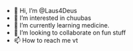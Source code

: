 - 👋 Hi, I’m @Laus4Deus
- 👀 I’m interested in chuubas
- 🌱 I’m currently learning medicine.
- 💞️ I’m looking to collaborate on fun stuff
- 📫 How to reach me vt

<!---
Laus4Deus/Laus4Deus is a ✨ special ✨ repository because its `README.md` (this file) appears on your GitHub profile.
You can click the Preview link to take a look at your changes.
--->
